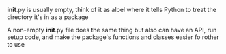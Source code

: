 __init__.py is usually empty, think of it as  albel where it tells Python to treat the directory it's in as a package

A non-empty __init__.py file does the same thing but also can have an API, run setup code, and
make the package's functions and classes easier fo rother to use
